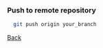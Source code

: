 ### Push to remote repository

```bash
  git push origin your_branch
```

[Back](../../../tree/git/)
